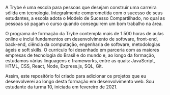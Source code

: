 A Trybe é uma escola para pessoas que desejam construir uma carreira sólida em tecnologia. Integralmente comprometida com o sucesso de seus estudantes, a escola adota o Modelo de Sucesso Compartilhado, no qual as pessoas só pagam o curso quando conseguirem um bom trabalho na área.

O programa de formação da Trybe contempla mais de 1.500 horas de aulas online e inclui fundamentos em desenvolvimento de software, front-end, back-end, ciência da computação, engenharia de software, metodologias ágeis e soft skills. O currículo foi desenhado em parceria com as maiores empresas de tecnologia do Brasil e do mundo e, ao longo da formação, estudamos várias linguagens e frameworks, entre as quais: JavaScript, HTML, CSS, React, Node, Express.js, SQL, Git.

Assim, este repositório foi criado para adicionar os projetos que eu desenvolverei ao longo desta formação em desenvolvimento web. Sou estudante da turma 10, iniciada em fevereiro de 2021.
